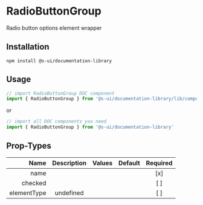# RadioButtonGroup
Radio button options element wrapper

## Installation
`npm install @s-ui/documentation-library`

## Usage

```js
// import RadioButtonGroup DOC component
import { RadioButtonGroup } from '@s-ui/documentation-library/lib/components/RadioButton/RadioButton.js'
```

or

```js
// import all DOC components you need
import { RadioButtonGroup } from '@s-ui/documentation-library'
```

## Prop-Types

| Name | Description | Values  | Default | Required |
| ---: |:---:| ---:| ---: |:---: |
| name |  | | |  [x]  |
| checked |  | | |  [ ]  |
| elementType | undefined | | |  [ ]  |
